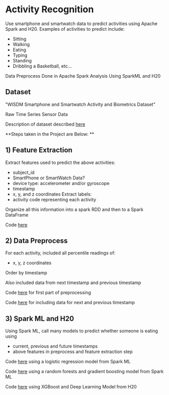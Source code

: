 # Activity Recognition
Use smartphone and smartwatch data to predict activities using Apache Spark and H20. 
Examples of activities to predict include: 
  - Sitting
  - Walking
  - Eating
  - Typing
  - Standing
  - Dribbling a Basketball, etc...

Data Preprocess Done in Apache Spark
Analysis Using SparkML and H20

## Dataset
"WISDM Smartphone and Smartwatch Activity and Biometrics Dataset"

Raw Time Series Sensor Data

Description of dataset described [here](https://github.com/surengunturumasters/activity_recognition_spark/blob/main/WISDM-dataset-description.pdf)


**Steps taken in the Project are Below: **

## 1) Feature Extraction

Extract features used to predict the above activities:
  - subject_id
  - SmartPhone or SmartWatch Data?
  - device type: accelerometer and/or gyroscope
  - timestamp 
  - x, y, and z coordinates
Extract labels: 
  - activity code representing each activity

Organize all this information into a spark RDD and then to a Spark DataFrame

Code [here](https://github.com/surengunturumasters/activity_recognition_spark/blob/main/feature_extraction.py)

## 2) Data Preprocess
  
For each activity, included all percentile readings of: 
  - x, y, z coordinates

Order by timestamp

Also included data from next timestamp and previous timestamp

Code [here](https://github.com/surengunturumasters/activity_recognition_spark/blob/main/sensor_preprocess.py) for first part of preprocessing

Code [here](https://github.com/surengunturumasters/activity_recognition_spark/blob/main/preprocess_model.py) for including data for next and previous timestamp

## 3) Spark ML and H20
Using Spark ML, call many models to predict whether someone is eating using 
  - current, previous and future timestamps
  - above features in preprocess and feature extraction step

Code [here](https://github.com/surengunturumasters/activity_recognition_spark/blob/main/preprocess_model.py) using a logistic regression model from Spark ML

Code [here]() using a random forests and gradient boosting model from Spark ML

Code [here]() using XGBoost and Deep Learning Model from H20
